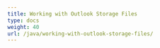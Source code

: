 ```yaml
---
title: Working with Outlook Storage Files
type: docs
weight: 40
url: /java/working-with-outlook-storage-files/
---
```


